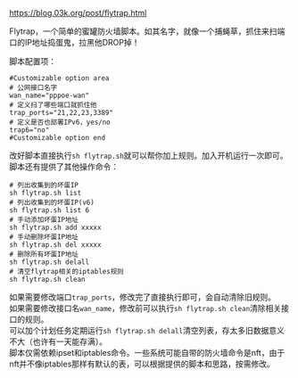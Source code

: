 https://blog.03k.org/post/flytrap.html  

Flytrap，一个简单的蜜罐防火墙脚本。如其名字，就像一个捕蝇草，抓住来扫端口的IP地址捣蛋鬼，拉黑他DROP掉！  

脚本配置项：  

```shell
#Customizable option area
# 公网接口名字
wan_name="pppoe-wan"
# 定义扫了哪些端口就抓住他
trap_ports="21,22,23,3389"
# 定义是否也部署IPv6，yes/no
trap6="no"
#Customizable option end
```
改好脚本直接执行`sh flytrap.sh`就可以帮你加上规则。加入开机运行一次即可。  
脚本还有提供了其他操作命令：  

```shell
# 列出收集到的坏蛋IP
sh flytrap.sh list
# 列出收集到的坏蛋IP(v6)
sh flytrap.sh list 6
# 手动添加坏蛋IP地址
sh flytrap.sh add xxxxx
# 手动删除坏蛋IP地址
sh flytrap.sh del xxxxx
# 删除所有坏蛋IP地址
sh flytrap.sh delall
# 清空flytrap相关的iptables规则
sh flytrap.sh clean
```
如果需要修改端口`trap_ports`，修改完了直接执行即可，会自动清除旧规则。  
如果需要修改接口名`wan_name`，修改前可以执行`sh flytrap.sh clean`清除相关接口的规则。  
可以加个计划任务定期运行`sh flytrap.sh delall`清空列表，存太多旧数据意义不大（也许有一天能存满）。  
脚本仅需依赖ipset和iptables命令。一些系统可能自带的防火墙命令是nft，由于nft并不像iptables那样有默认的表，可以根据提供的脚本和思路，按需修改。   